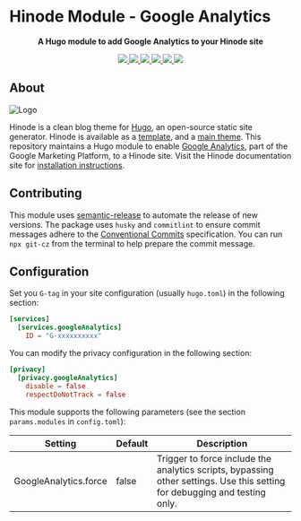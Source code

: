 # Hinode Module - Google Analytics

<!-- Tagline -->
<p align="center">
    <b>A Hugo module to add Google Analytics to your Hinode site</b>
    <br />
</p>

<!-- Badges -->
<p align="center">
    <a href="https://gohugo.io" alt="Hugo website">
        <img src="https://img.shields.io/badge/generator-hugo-brightgreen">
    </a>
    <a href="https://gethinode.com" alt="Hinode theme">
        <img src="https://img.shields.io/badge/theme-hinode-blue">
    </a>
    <a href="https://github.com/gethinode/mod-google-analytics/commits/main" alt="Last commit">
        <img src="https://img.shields.io/github/last-commit/gethinode/mod-google-analytics.svg">
    </a>
    <a href="https://github.com/gethinode/mod-google-analytics/issues" alt="Issues">
        <img src="https://img.shields.io/github/issues/gethinode/mod-google-analytics.svg">
    </a>
    <a href="https://github.com/gethinode/mod-google-analytics/pulls" alt="Pulls">
        <img src="https://img.shields.io/github/issues-pr-raw/gethinode/mod-google-analytics.svg">
    </a>
    <a href="https://github.com/gethinode/mod-google-analytics/blob/main/LICENSE" alt="License">
        <img src="https://img.shields.io/github/license/gethinode/mod-google-analytics">
    </a>
</p>

## About

![Logo](https://raw.githubusercontent.com/gethinode/hinode/main/static/img/logo.png)

Hinode is a clean blog theme for [Hugo][hugo], an open-source static site generator. Hinode is available as a [template][repository_template], and a [main theme][repository]. This repository maintains a Hugo module to enable [Google Analytics][google-analytics], part of the Google Marketing Platform, to a Hinode site. Visit the Hinode documentation site for [installation instructions][hinode_docs].

## Contributing

This module uses [semantic-release][semantic-release] to automate the release of new versions. The package uses `husky` and `commitlint` to ensure commit messages adhere to the [Conventional Commits][conventionalcommits] specification. You can run `npx git-cz` from the terminal to help prepare the commit message.

## Configuration

Set you `G-tag` in your site configuration (usually `hugo.toml`) in the following section:

```toml
[services]
  [services.googleAnalytics]
    ID = "G-xxxxxxxxxx"
```

You can modify the privacy configuration in the following section:

```toml
[privacy]
  [privacy.googleAnalytics]
    disable = false
    respectDoNotTrack = false
```

This module supports the following parameters (see the section `params.modules` in `config.toml`):

| Setting                   | Default | Description |
|---------------------------|---------|-------------|
| GoogleAnalytics.force     | false   | Trigger to force include the analytics scripts, bypassing other settings. Use this setting for debugging and testing only. |

<!-- MARKDOWN LINKS -->
[hugo]: https://gohugo.io
[hinode_docs]: https://gethinode.com
[google-analytics]: https://marketingplatform.google.com
[repository]: https://github.com/gethinode/hinode.git
[repository_template]: https://github.com/gethinode/template.git
[conventionalcommits]: https://www.conventionalcommits.org
[husky]: https://typicode.github.io/husky/
[semantic-release]: https://semantic-release.gitbook.io/
